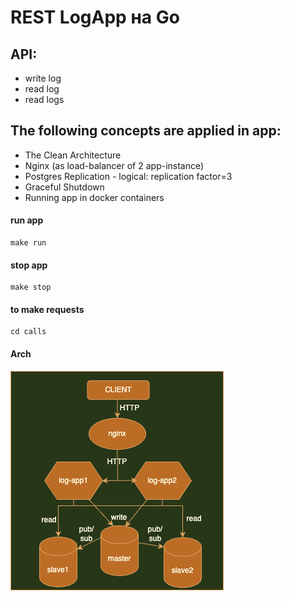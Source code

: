 # REST LogApp на Go

## API:
- write log
- read log
- read logs

## The following concepts are applied in app:
- The Clean Architecture
- Nginx (as load-balancer of 2 app-instance)
- Postgres Replication - logical: replication factor=3
- Graceful Shutdown
- Running app in docker containers

#### run app
```
make run
```
#### stop app
```
make stop
```

#### to make requests 
```
cd calls
```

#### Arch
![](logapp.png)